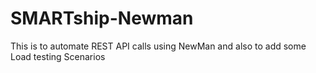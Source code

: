# SMARTship-Newman
This is to automate REST API calls using NewMan and also to add some Load testing Scenarios
